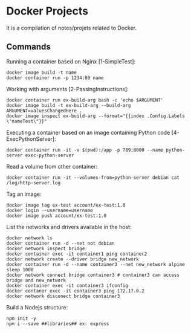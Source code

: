 # Docker Projects

It is a compilation of notes/projets related to Docker.

## Commands

Running a container based on Nginx [1-SimpleTest]:

````
docker image build -t name
docker container run -p 1234:80 name 
````

Working with arguments [2-PassingInstructions]:

````
docker container run ex-build-arg bash -c 'echo $ARGUMENT'
docker image build -t ex-build-arg --build-arg ARGUMENT=valuesChangedHere .
docker image inspect ex-build-arg --format="{{index .Config.Labels \"nameTest\"}}"
````

Executing a container based on an image containing Python code [4-ExecPythonServer]:

```
docker container run -it -v $(pwd):/app -p 789:8000 --name python-server exec-python-server
```

Read a volume from other container:
```
docker container run -it --volumes-from=python-server debian cat /log/http-server.log
```

Tag an image:

```
docker image tag ex-test account/ex-test:1.0
docker login --username=username
docker image push account/ex-test:1.0
```

List the networks and drivers available in the host:

```
docker network ls
docker container run -d --net not debian
docker network inspect bridge
docker container exec -it container1 ping container2
docker network create --driver bridge new_network
docker container run -d --name container3 --net new_network alpine sleep 1000
docker network connect bridge container3 # container3 can access bridge and new_network
docker container exec -it container3 ifconfig
docker contaner exec -it container3 ping 172.17.0.2
docker network disconect bridge container3
```

Build a Nodejs structure:
```
npm init -y
npm i --save ##libraries## ex: express
```
